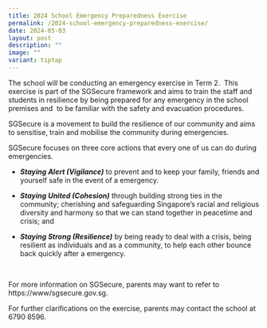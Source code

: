 ```yaml
---
title: 2024 School Emergency Preparedness Exercise
permalink: /2024-school-emergency-preparedness-exercise/
date: 2024-05-03
layout: post
description: ""
image: ""
variant: tiptap
---
```

<p>The school will be conducting an emergency exercise in Term 2.&nbsp; This
exercise is part of the SGSecure framework and aims to train the staff
and students in resilience by being prepared for any emergency in the school
premises and&nbsp; to be familiar with the safety and evacuation procedures.</p>
<p>SGSecure is a movement to build the resilience of our community and aims
to sensitise, train and mobilise the community during emergencies.</p>
<p>SGSecure focuses on three core actions that every one of us can do during
emergencies.</p>
<ul data-tight="true" class="tight">
<li>
<p><strong><em>Staying Alert (Vigilance)</em></strong> to prevent and to keep
your family, friends and yourself safe in the event of a emergency.</p>
</li>
<li>
<p><strong><em>Staying United (Cohesion)</em></strong> through building strong
ties in the community; cherishing and safeguarding Singapore’s racial and
religious diversity and harmony so that we can stand together in peacetime
and crisis; and</p>
</li>
<li>
<p><strong><em>Staying Strong (Resilience)</em></strong> by being ready to
deal with a crisis, being resilient as individuals and as a community,
to help each other bounce back quickly after a emergency.</p>
<p>&nbsp;</p>
</li>
</ul>
<p>For more information on SGSecure, parents may want to refer to <a rel="noopener noreferrer nofollow" target="_blank">https://www/sgsecure.gov.sg</a>.</p>
<p>For further clarifications on the exercise, parents may contact the school
at 6790 8596.</p>